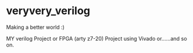 # veryvery_verilog
Making a better world :)

MY verilog Project or FPGA (arty z7-20) Project using Vivado or......and so on.
